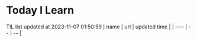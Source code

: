 # Today I Learn 
TIL list updated at 2023-11-07 01:50:59
| name | url | updated time |
| :--- | -- | -- |
